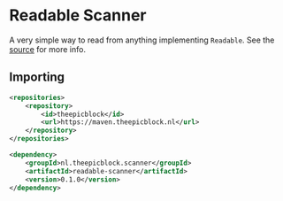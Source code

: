 # Readable Scanner
A very simple way to read from anything implementing `Readable`.
See the [source](src/main/nl/theepicblock/scanner/ReadableScanner.java) for more info.

## Importing
```xml
<repositories>
    <repository>
        <id>theepicblock</id>
        <url>https://maven.theepicblock.nl</url>
    </repository>
</repositories>
```

```xml
<dependency>
    <groupId>nl.theepicblock.scanner</groupId>
    <artifactId>readable-scanner</artifactId>
    <version>0.1.0</version>
</dependency>
```